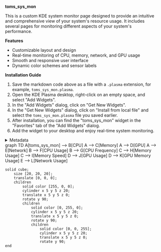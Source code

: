 **toms\_sys\_mon**

This is a custom KDE system monitor page designed to provide an intuitive and comprehensive view of your system's resource usage. It includes several pages for monitoring different aspects of your system's performance.

**Features**

* Customizable layout and design
* Real-time monitoring of CPU, memory, network, and GPU usage
* Smooth and responsive user interface
* Dynamic color schemes and sensor labels

**Installation Guide**

1. Save the markdown code above as a file with a `.plasma` extension, for example, `toms_sys_mon.plasma`.
2. Open the KDE Plasma desktop, right-click on an empty space, and select "Add Widgets".
3. In the "Add Widgets" dialog, click on "Get New Widgets".
4. In the "Get New Widgets" dialog, click on "Install from local file" and select the `toms_sys_mon.plasma` file you saved earlier.
5. After installation, you can find the "toms\_sys\_mon" widget in the "Favorites" tab of the "Add Widgets" dialog.
6. Add the widget to your desktop and enjoy real-time system monitoring.

<details>
<summary>Metadata</summary>

* model: mistral-small
* temperature: 0.8
</details>

<mermaid>
graph TD
A[toms_sys_mon] --> B[CPU]
A --> C[Memory]
A --> D[GPU]
A --> E[Network]
B --> F[CPU Usage]
B --> G[CPU Frequency]
C --> H[Memory Usage]
C --> I[Memory Speed]
D --> J[GPU Usage]
D --> K[GPU Memory Usage]
E --> L[Network Usage]
</mermaid>

```stl
solid cube;
    size [20, 20, 20];
    translate [0, 0, 0];
    children
        solid color [255, 0, 0];
        cylinder x 5 y 5 z 20;
        translate x 5 y 5 z 0;
        rotate y 90;
        children
            solid color [0, 255, 0];
            cylinder x 5 y 5 z 20;
            translate x 5 y 5 z 0;
            rotate y 90;
            children
                solid color [0, 0, 255];
                cylinder x 5 y 5 z 20;
                translate x 5 y 5 z 0;
                rotate y 90;
end
```
